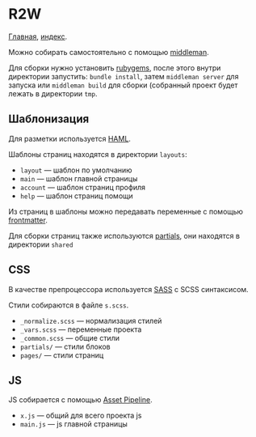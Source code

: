 R2W
===

[Главная](http://r2w.herokuapp.com/-i.html), [индекс](http://r2w.herokuapp.com/-i.html).


Можно собирать самостоятельно с помощью [middleman](http://middlemanapp.com/).

Для сборки нужно установить [rubygems](https://rubygems.org/), после этого внутри директории запустить: `bundle install`, затем `middleman server` для запуска или `middleman build` для сборки (собранный проект будет лежать в директории `tmp`.

Шаблонизация
---

Для разметки используется [HAML](http://haml.info/).

Шаблоны страниц находятся в директории `layouts`:

* `layout` — шаблон по умолчанию
* `main` — шаблон главной страницы
* `account` — шаблон страниц профиля
* `help` — шаблон страниц помощи

Из страниц в шаблоны можно передавать переменные с помощью [frontmatter](http://middlemanapp.com/basics/frontmatter/).

Для сборки страниц также используются [partials](http://middlemanapp.com/basics/templates#partials), они находятся в директории `shared`

CSS
---

В качестве препроцессора используется [SASS](http://sass-lang.com/) с SCSS синтаксисом.

Стили собираются в файле `s.scss`.

* `_normalize.scss` — нормализация стилей
* `_vars.scss` — переменные проекта
* `_common.scss` — общие стили
* `partials/` — стили блоков
* `pages/` — стили страниц

JS
---

JS собирается с помощью [Asset Pipeline](http://middlemanapp.com/basics/asset-pipeline/).

* `x.js` — общий для всего проекта js
* `main.js` — js главной страницы
